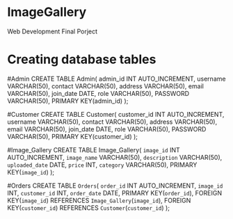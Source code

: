 # ImageGallery
Web Development Final Porject
# Creating database tables

#Admin
CREATE TABLE Admin(
    admin_id INT AUTO_INCREMENT,
    username VARCHAR(50),
    contact VARCHAR(50),
    address VARCHAR(50),
    email VARCHAR(50),
    join_date DATE,
    role VARCHAR(50),
    PASSWORD VARCHAR(50),
    PRIMARY KEY(admin_id)
);

#Customer
CREATE TABLE Customer(
    customer_id INT AUTO_INCREMENT,
    username VARCHAR(50),
    contact VARCHAR(50),
    address VARCHAR(50),
    email VARCHAR(50),
    join_date DATE,
    role VARCHAR(50),
    PASSWORD VARCHAR(50),
    PRIMARY KEY(customer_id)
);

#Image_Gallery
CREATE TABLE Image_Gallery( 
    `image_id` INT AUTO_INCREMENT, 
    `image_name` VARCHAR(50), 
    `description` VARCHAR(50), 
    `uploaded_date` DATE, 
    `price` INT, 
    `category` VARCHAR(50), 
    PRIMARY KEY(`image_id`) 
);

#Orders
CREATE TABLE `Orders`( 
    `order_id` INT AUTO_INCREMENT, 
    `image_id` INT, 
    `customer_id` INT, 
    `order_date` DATE, 
    PRIMARY KEY(`order_id`), 
    FOREIGN KEY(`image_id`) REFERENCES `Image_Gallery`(`image_id`), 
    FOREIGN KEY(`customer_id`) REFERENCES `Customer`(`customer_id`) 
);


